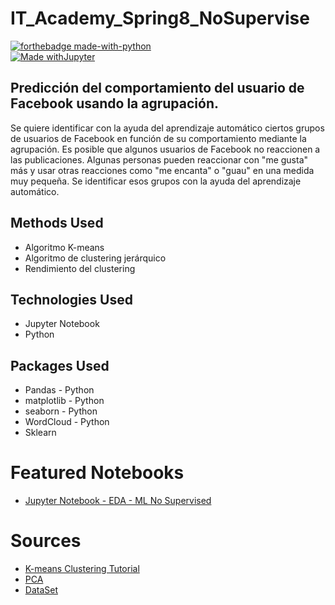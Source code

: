# IT_Academy_Spring8_NoSupervise

[![forthebadge made-with-python](http://ForTheBadge.com/images/badges/made-with-python.svg)](https://www.python.org/)  
[![Made withJupyter](https://img.shields.io/badge/Made%20with-Jupyter-orange?style=for-the-badge&logo=Jupyter)](https://jupyter.org/try)

## Predicción del comportamiento del usuario de Facebook usando la agrupación.
Se quiere identificar  con la ayuda del aprendizaje automático ciertos grupos de usuarios de Facebook en función de su comportamiento mediante la agrupación. Es posible que algunos usuarios de Facebook no reaccionen a las publicaciones. Algunas personas pueden reaccionar con "me gusta" más y usar otras reacciones como "me encanta" o "guau" en una medida muy pequeña. Se  identificar esos grupos con la ayuda del aprendizaje automático.

## Methods Used
* Algoritmo K-means
* Algoritmo de clustering jerárquico 
* Rendimiento del clustering

## Technologies Used
* Jupyter Notebook
* Python

## Packages Used
* Pandas - Python
* matplotlib - Python
* seaborn - Python
* WordCloud - Python
* Sklearn

# Featured Notebooks
* [Jupyter Notebook - EDA - ML No Supervised](https://github.com/neiluz/IT_Academy_Spring8_NoSupervise/blob/main/Spring_81_MLNoSupervised.ipynb)

# Sources
* [K-means Clustering Tutorial](https://medium.com/analytics-vidhya/k-means-clustering-with-python-beginner-tutorial-45a44c34e7f)
* [PCA](https://www.reneshbedre.com/blog/principal-component-analysis.html)
* [DataSet](https://archive.ics.uci.edu/ml/datasets/Facebook+Live+Sellers+in+Thailand)


